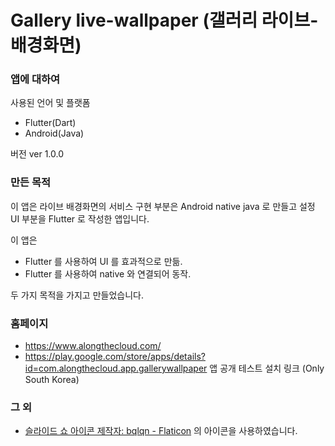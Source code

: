 # Gallery live-wallpaper (갤러리 라이브-배경화면)

### 앱에 대하여
사용된 언어 및 플랫폼
* Flutter(Dart)
* Android(Java)

버전
ver 1.0.0

### 만든 목적
이 앱은 라이브 배경화면의 서비스 구현 부분은 Android native java 로 만들고 설정 UI 부분을 Flutter 로 작성한 앱입니다.

이 앱은
* Flutter 를 사용하여 UI 를 효과적으로 만듦.
* Flutter 를 사용하여 native 와 연결되어 동작.

두 가지 목적을 가지고 만들었습니다.

### 홈페이지
* https://www.alongthecloud.com/
* https://play.google.com/store/apps/details?id=com.alongthecloud.app.gallerywallpaper 앱 공개 테스트 설치 링크 (Only South Korea)

### 그 외
* <a href="https://www.flaticon.com/kr/free-icons/-" title="슬라이드 쇼 아이콘">슬라이드 쇼 아이콘  제작자: bqlqn - Flaticon</a> 의 아이콘을 사용하였습니다.